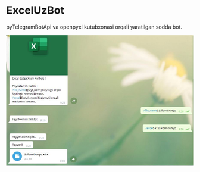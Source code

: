 # ExcelUzBot

pyTelegramBotApi va openpyxl kutubxonasi orqali yaratilgan sodda bot.

![Foydalanish quiyadigcha : ](https://github.com/000bakhtiyor/ExcelUzBot/blob/main/%D0%A1%D0%BD%D0%B8%D0%BC%D0%BE%D0%BA.JPG)

